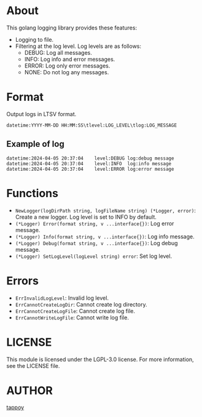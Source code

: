 # About
This golang logging library provides these features:
- Logging to file.
- Filtering at the log level. Log levels are as follows:
  - DEBUG: Log all messages.
  - INFO: Log info and error messages.
  - ERROR: Log only error messages.
  - NONE: Do not log any messages.

# Format
Output logs in LTSV format.
```
datetime:YYYY-MM-DD HH:MM:SS\tlevel:LOG_LEVEL\tlog:LOG_MESSAGE
```

## Example of log
```
datetime:2024-04-05 20:37:04	level:DEBUG	log:debug message
datetime:2024-04-05 20:37:04	level:INFO	log:info message
datetime:2024-04-05 20:37:04	level:ERROR	log:error message
```

# Functions
- `NewLogger(logDirPath string, logFileName string) (*Logger, error)`: Create a new logger. Log level is set to INFO by default.
- `(*Logger) Error(format string, v ...interface{})`: Log error message.
- `(*Logger) Info(format string, v ...interface{})`: Log info message.
- `(*Logger) Debug(format string, v ...interface{})`: Log debug message.
- `(*Logger) SetLogLevel(logLevel string) error`: Set log level.

# Errors
- `ErrInvalidLogLevel`: Invalid log level.
- `ErrCannotCreateLogDir`: Cannot create log directory.
- `ErrCannotCreateLogFile`: Cannot create log file.
- `ErrCannotWriteLogFile`: Cannot write log file.

# LICENSE
This module is licensed under the LGPL-3.0 license. For more information, see the LICENSE file.

# AUTHOR
[tappoy](https://github.com/tappoy)
